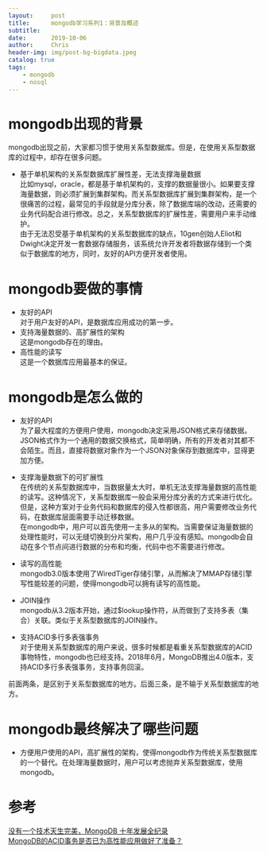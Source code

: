 ```yaml
---
layout:     post
title:      mongodb学习系列1：背景及概述
subtitle:   
date:       2019-10-06
author:     Chris
header-img: img/post-bg-bigdata.jpeg
catalog: true
tags:
    - mongodb
    - nosql
---
```


# mongodb出现的背景
mongodb出现之前，大家都习惯于使用关系型数据库。但是，在使用关系型数据库的过程中，却存在很多问题。

* 基于单机架构的关系型数据库扩展性差，无法支撑海量数据    
比如mysql，oracle，都是基于单机架构的，支撑的数据量很小。如果要支撑海量数据，则必须扩展到集群架构。而关系型数据库扩展到集群架构，是一个很痛苦的过程，最常见的手段就是分库分表，除了数据库端的改动，还需要的业务代码配合进行修改。总之，关系型数据库的扩展性差，需要用户来手动维护。   
由于无法忍受基于单机架构的关系型数据库的缺点，10gen创始人Eliot和Dwight决定开发一套数据存储服务，该系统允许开发者将数据存储到一个类似于数据库的地方，同时，友好的API方便开发者使用。

# mongodb要做的事情
* 友好的API   
对于用户友好的API，是数据库应用成功的第一步。   
* 支持海量数据的、高扩展性的架构   
这是mongodb存在的理由。
* 高性能的读写   
这是一个数据库应用最基本的保证。

# mongodb是怎么做的

* 友好的API   
为了最大程度的方便用户使用，mongodb决定采用JSON格式来存储数据。JSON格式作为一个通用的数据交换格式，简单明确，所有的开发者对其都不会陌生。而且，直接将数据对象作为一个JSON对象保存到数据库中，显得更加方便。

* 支撑海量数据下的可扩展性   
在传统的关系型数据库中，当数据量太大时，单机无法支撑海量数据的高性能的读写。这种情况下，关系型数据库一般会采用分库分表的方式来进行优化。但是，这种方案对于业务代码和数据库的侵入性都很高，用户需要修改业务代码，在数据库层面需要手动迁移数据。   
在mongodb中，用户可以首先使用一主多从的架构。当需要保证海量数据的处理性能时，可以无缝切换到分片架构，用户几乎没有感知。mongodb会自动在多个节点间进行数据的分布和均衡，代码中也不需要进行修改。

* 读写的高性能   
mongodb3.0版本使用了WiredTiger存储引擎，从而解决了MMAP存储引擎写性能较差的问题，使得mongodb可以拥有读写的高性能。

* JOIN操作   
mongodb从3.2版本开始，通过$lookup操作符，从而做到了支持多表（集合）关联。类似于关系型数据库的JOIN操作。

* 支持ACID多行多表强事务   
对于使用关系型数据库的用户来说，很多时候都是看重关系型数据库的ACID事物特性，mongodb也已经支持。2018年6月，MongoDB推出4.0版本，支持ACID多行多表强事务，支持事务回滚。

前面两条，是区别于关系型数据库的地方。后面三条，是不输于关系型数据库的地方。

# mongodb最终解决了哪些问题
* 方便用户使用的API，高扩展性的架构，使得mongodb作为传统关系型数据库的一个替代。在处理海量数据时，用户可以考虑抛弃关系型数据库，使用mongodb。


# 参考
[没有一个技术天生完美，MongoDB 十年发展全纪录](https://www.infoq.cn/article/XBME_sTIRA5fA8NDCaGj)   
[MongoDB的ACID事务是否已为高性能应用做好了准备？](https://greenplum.cn/2019/06/28/mongodb-acid/)